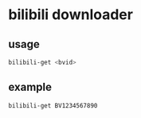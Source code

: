 # bilibili downloader

## usage
```bash
bilibili-get <bvid>
```

## example
```bash
bilibili-get BV1234567890
```
